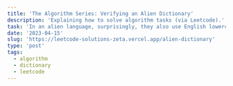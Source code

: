 ```yaml
---
title: 'The Algorithm Series: Verifying an Alien Dictionary'
description: 'Explaining how to solve algorithm tasks (via Leetcode).'
task: 'In an alien language, surprisingly, they also use English lowercase letters, but possibly in a different order. The order of the alphabet is some permutation of lowercase letters. Given a sequence of words written in the alien language, and the order of the alphabet, return true if and only if the given words are sorted lexicographically in this alien language.'
date: '2023-04-15'
slug: 'https://leetcode-solutions-zeta.vercel.app/alien-dictionary'
type: 'post'
tags:
  - algorithm
  - dictionary
  - leetcode
---
```

